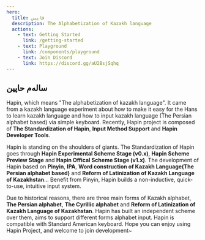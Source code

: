 ```yaml
---
hero:
  title: قاپين
  description: The Alphabetization of Kazakh language
  actions:
    - text: Getting Started
      link: /getting-started
    - text: Playground
      link: /components/playground
    - text: Join Discord
      link: https://discord.gg/aU2BsjSqhq
---
```


## سالەم حاپين

Hapin, which means "The alphabetization of kazakh language". It came from a kazakh language experiment about how to make it easy for the Hans to learn kazakh language and how to input kazakh language (The Persian alphabet based) via simple keyboard. Recently, Hapin project is composed of **The Standardization of Hapin**, **Input Method Support** and **Hapin Developer Tools**.

Hapin is standing on the shoulders of giants. The Standardization of Hapin goes through **Hapin Experimental Scheme Stage (v0.x)**, **Hapin Scheme Preview Stage** and **Hapin Offical Scheme Stage (v1.x)**. The development of Hapin based on **Pinyin**, **IPA**, **Word construction of Kazakh Language(The Persian alphabet based)** and **Reform of Latinization of Kazakh Language of Kazakhstan**... Benefit from Pinyin, Hapin builds a non-inductive, quick-to-use, intuitive input system.

Due to historical reasons, there are three main forms of Kazakh alphabet, **The Persian alphabet**, **The Cyrillic alphabet** and **Reform of Latinization of Kazakh Language of Kazakhstan**. Hapin has built an independent scheme over them, aims to support different forms alphabet input. Hapin is compatible with Standard American keyboard. Hope you can enjoy using Hapin Project, and welcome to join development~
